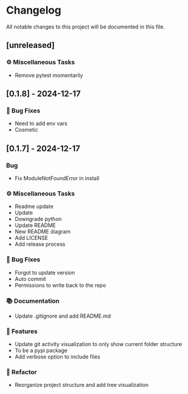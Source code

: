 # Changelog

All notable changes to this project will be documented in this file.

## [unreleased]

### ⚙️ Miscellaneous Tasks

- Remove pytest momentarily

## [0.1.8] - 2024-12-17

### 🐛 Bug Fixes

- Need to add env vars
- Cosmetic

## [0.1.7] - 2024-12-17

### Bug

- Fix ModuleNotFoundError in install

### ⚙️ Miscellaneous Tasks

- Readme update
- Update
- Downgrade python
- Update README
- New README diagram
- Add LICENSE
- Add release process

### 🐛 Bug Fixes

- Forgot to update version
- Auto commit
- Permissions to write back to the repo

### 📚 Documentation

- Update .gitignore and add README.md

### 🚀 Features

- Update git activity visualization to only show current folder structure
- To be a pypi package
- Add verbose option to include files

### 🚜 Refactor

- Reorganize project structure and add tree visualization

